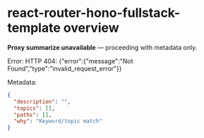 # react-router-hono-fullstack-template overview

**Proxy summarize unavailable** — proceeding with metadata only.

Error: HTTP 404: {"error":{"message":"Not Found","type":"invalid_request_error"}}

Metadata:
```json
{
  "description": "",
  "topics": [],
  "paths": [],
  "why": "Keyword/topic match"
}
```